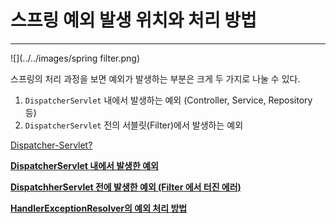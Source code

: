 # 스프링 예외 발생 위치와 처리 방법

---
![](../../images/spring filter.png)

스프링의 처리 과정을 보면 예외가 발생하는 부분은 크게 두 가지로 나눌 수 있다.

1. `DispatcherServlet` 내에서 발생하는 예외 (Controller, Service, Repository 등)
2. `DispatcherServlet` 전의 서블릿(Filter)에서 발생하는 예외

[Dispatcher-Servlet?](https://www.notion.so/Dispatcher-Servlet-497d3d0d4629441e8d3a66f390c4d09e)

[****DispatcherServlet 내에서 발생한 예외****](%E1%84%89%E1%85%B3%E1%84%91%E1%85%B3%E1%84%85%E1%85%B5%E1%86%BC%20%E1%84%8B%E1%85%A8%20ddbfe/Dispatcher%208bd49.md)

[****DispatchherServlet 전에 발생한 예외 (Filter 에서 터진 에러)****](%E1%84%89%E1%85%B3%E1%84%91%E1%85%B3%E1%84%85%E1%85%B5%E1%86%BC%20%E1%84%8B%E1%85%A8%20ddbfe/Dispatchhe%20a97c5.md)

[****HandlerExceptionResolver의 예외 처리 방법****](%E1%84%89%E1%85%B3%E1%84%91%E1%85%B3%E1%84%85%E1%85%B5%E1%86%BC%20%E1%84%8B%E1%85%A8%20ddbfe/HandlerExc%20847dc.md)
